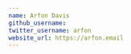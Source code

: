 ```yaml
---
name: Arfon Davis
github_username:
twitter_username: arfon
website_url: https://arfon.email
---
```

